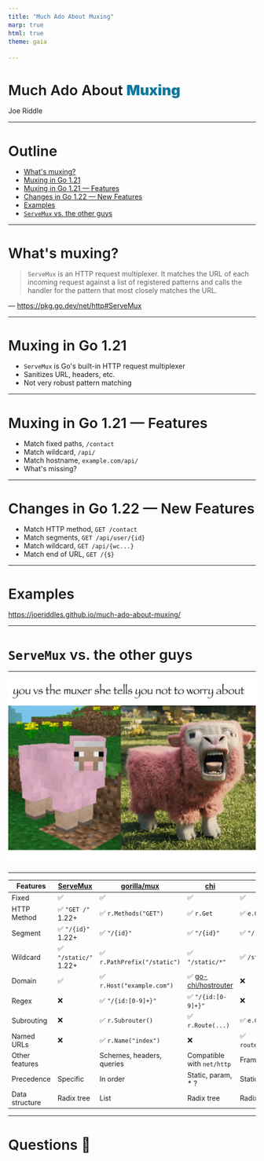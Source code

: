 ```yaml
---
title: "Much Ado About Muxing"
marp: true
html: true
theme: gaia

---
```

<style>
section {
    --color-background: #ffdeff11 !important;
    --color-foreground: white;
}
section code {
  --color-background: #bbb; /* text color, weirdly */
  --color-dimmed: none;
}
section table {
  font-size: 0.65rem;

  position: absolute;
  top: 0;
  left: 0;
  width: 100%;
  height: 100%;
}
section table thead th {
  --color-background: black;
}
section table tbody td {
  vertical-align: baseline;
}
.emphasis {
    font-weight: bolder;
    color: #11779C;
}
h1 {
    font-size: 1.8rem;
    font-weight: 600;
    margin-bottom: 1rem;
}
h2 {
    font-size: 2rem;
}
ul {
    margin-top: 0px;
    margin-left: 8px;
}
</style>

<!-- _class: lead -->
<h1>Much Ado About <span class="emphasis">Muxing</span></h1>

Joe Riddle

---

# Outline

- [What's muxing?](#whats-muxing)
- [Muxing in Go 1.21](#muxing-in-go-121)
- [Muxing in Go 1.21 — Features](#muxing-in-go-121-features)
- [Changes in Go 1.22 — New Features](#changes-in-go-122new-features)
- [Examples](#examples)
- [`ServeMux` vs. the other guys](#servemux-vs-the-other-guys)

---

# What's muxing? 

> `ServeMux` is an HTTP request multiplexer. It matches the URL of each incoming request against a list of registered patterns and calls the handler for the pattern that most closely matches the URL. 

— https://pkg.go.dev/net/http#ServeMux

---

# Muxing in Go 1.21

- `ServeMux` is Go's built-in HTTP request multiplexer
- Sanitizes URL, headers, etc.
- Not very robust pattern matching

---

# Muxing in Go 1.21 — Features

* Match fixed paths, `/contact`
* Match wildcard, `/api/`
* Match hostname, `example.com/api/`
* What's missing?

<!--
Note the trailing slash in `/api/`. This means it matches `/api/*`.
-->

---

# Changes in Go 1.22 — New Features

* Match HTTP method, `GET /contact`
* Match segments, `GET /api/user/{id}`
* Match wildcard, `GET /api/{wc...}`
* Match end of URL, `GET /{$}`

---

<!-- _class: lead -->
# Examples

https://joeriddles.github.io/much-ado-about-muxing/

---

<!-- _class: lead -->
# `ServeMux` vs. the other guys

---

![](img/you%20vs%20the%20muxer.jpg)

---

<!--
We're focused on muxing/routing features.
Some of these packages do much more.
-->

| Features       | [ServeMux](https://pkg.go.dev/net/http#ServeMux) | [gorilla/mux](https://github.com/gorilla/mux) | [chi](https://github.com/go-chi/chi)                        | [echo](https://echo.labstack.com/) | [gin](https://github.com/gin-gonic/gin) |
| -------------- | ------------------------------------------------ | --------------------------------------------- | ----------------------------------------------------------- | ---------------------------------- | --------------------------------------- |
| Fixed          | ✅                                                | ✅                                             | ✅                                                           | ✅                                  | ✅                                       |
| HTTP Method    | ✅ `"GET /"` 1.22+                                | ✅ `r.Methods("GET")`                          | ✅ `r.Get`                                                   | ✅ `e.GET`                          | ✅ `r.GET`                               |
| Segment        | ✅ `"/{id}"` 1.22+                                | ✅ `"/{id}"`                                   | ✅ `"/{id}"`                                                 | ✅ `"/:id"`                         | ✅ `"/:id"`                              |
| Wildcard       | ✅ `"/static/"` 1.22+                             | ✅ `r.PathPrefix("/static")`                   | ✅ `"/static/*"`                                             | ✅ `/static/*`                      | ✅ `/static/*`                           |
| Domain         | ✅                                                | ✅ `r.Host("example.com")`                     | ✅ [go-chi/hostrouter](https://github.com/go-chi/hostrouter) | ❌                                  | ❌                                       |
| Regex          | ❌                                                | ✅ `"/{id:[0-9]+}"`                            | ✅ `"/{id:[0-9]+}"`                                          | ❌                                  | ❌                                       |
| Subrouting     | ❌                                                | ✅ `r.Subrouter()`                             | ✅ `r.Route(...)`                                            | ✅ `e.Group(...)`                   | ✅ `r.Group(...)`                        |
| Named URLs     | ❌                                                | ✅ `r.Name("index")`                           | ❌                                                           | ✅ `route.Name="index"`             | ❌                                       |
| Other features |                                                  | Schemes, headers, queries                     | Compatible with `net/http`                                  | Framework                          | Framework                               |
| Precedence     | Specific                                         | In order                                      | Static, param, * ?                                          | Static, param, *                   | N/A, unambigous                         |
| Data structure | Radix tree                                       | List                                          | Radix tree                                                  | Radix tree                         | Radix tree                              |
---

<!-- _class: lead -->
# Questions 🎤
